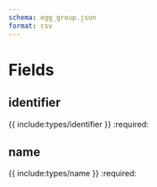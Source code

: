 ```yaml
---
schema: egg_group.json
format: csv
---
```


# Fields
## identifier
{{ include:types/identifier }}
:required:

## name
{{ include:types/name }}
:required:
